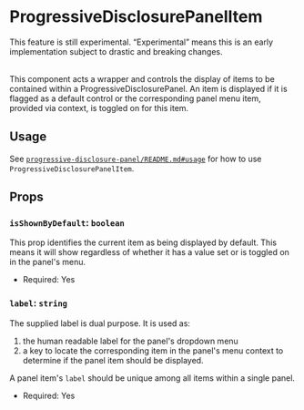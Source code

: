 # ProgressiveDisclosurePanelItem

<div class="callout callout-alert">
This feature is still experimental. “Experimental” means this is an early implementation subject to drastic and breaking changes.
</div>
<br />

This component acts a wrapper and controls the display of items to be contained
within a ProgressiveDisclosurePanel. An item is displayed if it is
flagged as a default control or the corresponding panel menu item, provided via
context, is toggled on for this item.

## Usage

See [`progressive-disclosure-panel/README.md#usage`](/packages/components/src/progressive-disclosure-panel/progressive-disclosure-panel/) for how to use
`ProgressiveDisclosurePanelItem`.

## Props

### `isShownByDefault`: `boolean`

This prop identifies the current item as being displayed by default. This means
it will show regardless of whether it has a value set or is toggled on in the
panel's menu.

-   Required: Yes

### `label`: `string`

The supplied label is dual purpose.
It is used as:
1. the human readable label for the panel's dropdown menu
2. a key to locate the corresponding item in the panel's menu context to determine
if the panel item should be displayed.

A panel item's `label` should be unique among all items within a single panel.

-   Required: Yes
